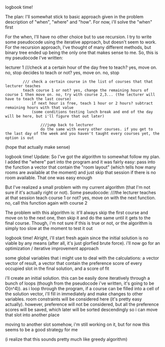logbook time!

The plan:
I'll somewhat stick to basic approach given in the problem description of "when", "where" and "how". For now, i'll solve the "when" first

For the when, I'll have no other choice but to use recursion. I try to write some pseudocode using the iterative approach, but doesn't seem to work. For the recursion approach, I've thought of many different methods, but binary tree ended up being the only one that makes sense to me. So, this is my pseudocode I've written:

lecturer 1
	///check at a certain hour of the day
	free to teach? yes, move on. no, stop
		decides to teach or not? yes, move on. no, stop

			/// check a certain course in the list of courses that that lecturer teaches
			teach course 1 or not? yes, change the remaining hours of course 1 then move on. no, try with course 2,3... (the lecturer will have to teach the last course)
				if next hour is free, teach 1 hour or 2 hours? subtract remaining hours with that value
				(some conditions testing lunch break and end of the day will be here, but i'll figure that out later)

					///jump back to lecturer
					do the same with every other courses. if you get to the last day of the week and you haven't taught every courses yet, the option is out

(hope that actually make sense)




logbook time!
Update: So I've got the algorithm to somewhat follow my plan. I added the "where" part into the program and it was fairly easy: pass into the function a vector that contain the "room layout" (which tells how many rooms are available at the moment) and just skip that session if there is no room available. That one was easy enough

But I've realized a small problem with my current algorithm (that I'm not sure if it's actually right or not). Some pseudocode:
///the lecturer teaches at that session
	teach course 1 or not? yes, move on with the next function. no, call this function again with course 2

The problem with this algorithm is: it'll always skip the first course and move on to the next one, then skip it and do the same until it gets to the final course. Though, i'm not sure if this is true or not, or the algorithm is simply too slow at the moment to test it out






logbook time!
Alright, i'll start fresh again since the initial solution is no viable by any means (after all, it's just glorfied brute force). i'll now go for an optimization / iterative improvement approach

some global variables that i might use to deal with the calculations: a vector vector of result, a vector that contain the preference score of every occupied slot in the final solution, and a score of fit

i'll create an initial solution. this can be easily done iteratively through a bunch of loops (though from the pseudocode i've written, it's going to be O(n^4)). as i loop through the program, if a course can be filled into a cell of the solution vector, i'll fill in immediately and make changes to other variables. room constraints will be considered here (it's pretty easy actually). however, preference will not be considered, but all the preference scores will be saved, which later will be sorted descendingly so i can move that slot into another place

moving to another slot somehow, i'm still working on it, but for now this seems to be a good strategy for me

(i realize that this sounds pretty much like greedy algorithm)


